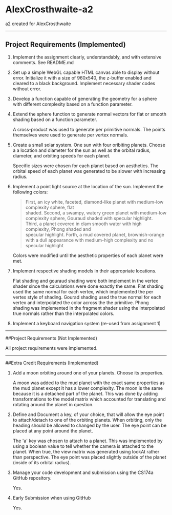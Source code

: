 # AlexCrosthwaite-a2
a2 created for AlexCrosthwaite
* * *
## Project Requirements (Implemented)
1.  Implement the assignment clearly, understandably, and with extensive comments. See README.md

2.  Set up a simple WebGL capable HTML canvas able to display without error. Initialize it with a size of 960x540, the z-buffer enabled and cleared to a black background. Implement necessary shader codes without error.

3.  Develop a function capable of generating the geometry for a sphere with different complexity based on a function parameter.

4.  Extend the sphere function to generate normal vectors for flat or smooth shading based on a function parameter.

      A cross-product was used to generate per primitive normals. The points themselves were used to generate per vertex normals.
    
5.  Create a small solar system. One sun with four oribiting planets. Choose a a location and diameter for the sun as well as
    the orbital radius, diameter, and orbiting speeds for each planet.
    
      Specific sizes were chosen for each planet based on aesthetics. The orbital speed of each planet was generated to be slower with increasing radius.
    
6.  Implement a point light source at the location of the sun. Implement the following colors:
    
    >First,	an	icy	white,	faceted,	diamond-like	planet	with	medium-low	complexity	sphere,	flat	
shaded.
Second,	a	swampy,	watery	green	planet with	medium-low	complexity	sphere,	Gouraud	
shaded	with	specular	highlight.	
Third,	a	planet	covered	in	clam	smooth	water	with	high	complexity,	Phong	shaded and	
specular	highlight.
Forth,	a mud	covered	planet,	brownish-orange	with	a	dull	appearance	with	medium-high	
complexity and	no	specular	highlight

      Colors were modified until the aesthetic properties of each planet were met.
      
7. Implement respective shading models in their appropriate locations.
  
    Flat shading and gouraud shading were both implement in the vertex shader since the calculations were done exactly the same.
    Flat shading used the same normal for each vertex, which implemented the per vertex style of shading. Gourad shading used the true normal
    for each vertex and interpolated the color across the the primitive. Phong shading was implemented in the fragment shader using the interpolated 
    true normals rather than the interpolated colors.
    
8. Implement a keyboard navigation system (re-used from assignment 1)

* * *

##Project Requirements (Not Implemented)

All project requirements were implemented.

* * *

##Extra Credit Requirements (Implemented)
  1. Add a moon orbiting around one of your planets. Choose its properties.

      A moon was added to the mud planet with the exact same properties as the mud planet except it has a lower complexity. The moon
      is the same because it is a detached part of the planet. This was done by adding transformations to the model matrix which accounted
      for translating and rotating around the planet in question.
      
  2. Define and Document a key, of your choice, that will allow the eye point to attach/detach to one of the orbiting planets. When orbiting, only the
     heading should be allowed to changed by the user. The eye point can be placed at any point around the planet.
     
      The 'a' key was chosen to attach to a planet. This was implemented by using a boolean value to tell whether the camera is attached to the planet.
      When true, the view matrix was generated using lookAt rather than perspective. The eye point was placed slightly outside of the planet (inside of its orbital radius).
      
  3. Manage your code development and submission using the CS174a GitHub repository.
  
      Yes.
      
  4. Early Submission when using GitHub
  
      Yes.
